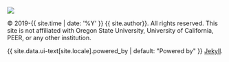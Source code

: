 
<a href="https://www.buymeacoffee.com/mhscott"><img src="https://img.buymeacoffee.com/button-api/?text=Buy me a coffee&amp;emoji=&amp;slug=mhscott&amp;button_colour=5F7FFF&amp;font_colour=ffffff&amp;font_family=Arial&amp;outline_colour=000000&amp;coffee_colour=FFDD00" /></a>

<div class="page__footer-copyright">&copy; 2019-{{ site.time | date: '%Y' }} {{ site.author}}. All rights reserved. This site is not affiliated with Oregon State University, University of California, PEER, or any other institution.

  {{ site.data.ui-text[site.locale].powered_by | default: "Powered by" }} <a href="https://jekyllrb.com" rel="nofollow">Jekyll</a>.
</div>
